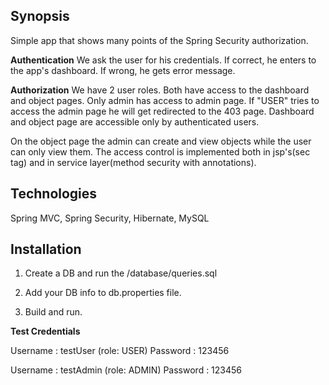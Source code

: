 ## Synopsis

Simple app that shows many points of the Spring Security authorization.

**Authentication**
We ask the user for his credentials. If correct, he enters to the app's dashboard. If wrong, he gets error message.

**Authorization**
We have 2 user roles. Both have  access to the dashboard and object pages. Only admin has access to admin page.
If "USER" tries to access the admin page he will get redirected to the 403 page.
Dashboard and object page are accessible only by authenticated users.


On the object page the admin can create and view objects while the user can only view them.
The access control is implemented both in jsp's(sec tag) and in service layer(method security with annotations).


## Technologies

Spring MVC, Spring Security, Hibernate, MySQL


## Installation

1. Create a DB and run the /database/queries.sql

2. Add your DB info to db.properties file.

3. Build and run.



**Test Credentials**

Username : testUser (role: USER)
Password : 123456

Username : testAdmin (role: ADMIN)
Password : 123456